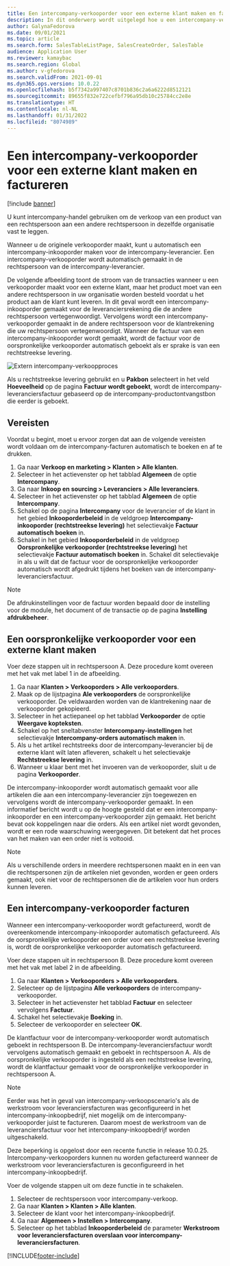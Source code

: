 ```yaml
---
title: Een intercompany-verkooporder voor een externe klant maken en factureren
description: In dit onderwerp wordt uitgelegd hoe u een intercompany-verkooporder voor een externe klant maakt en factureert
author: GalynaFedorova
ms.date: 09/01/2021
ms.topic: article
ms.search.form: SalesTableListPage, SalesCreateOrder, SalesTable
audience: Application User
ms.reviewer: kamaybac
ms.search.region: Global
ms.author: v-gfedorova
ms.search.validFrom: 2021-09-01
ms.dyn365.ops.version: 10.0.22
ms.openlocfilehash: b5f7342a997407c8701b836c2a6a6222d8512121
ms.sourcegitcommit: 89655f832e722cefbf796a95db10c25784cc2e8e
ms.translationtype: HT
ms.contentlocale: nl-NL
ms.lasthandoff: 01/31/2022
ms.locfileid: "8074989"
---
```

# <a name="create-and-invoice-an-intercompany-sales-order-for-an-external-customer"></a>Een intercompany-verkooporder voor een externe klant maken en factureren

[!include [banner](../../includes/banner.md)]

U kunt intercompany-handel gebruiken om de verkoop van een product van een rechtspersoon aan een andere rechtspersoon in dezelfde organisatie vast te leggen.

Wanneer u de originele verkooporder maakt, kunt u automatisch een intercompany-inkooporder maken voor de intercompany-leverancier. Een intercompany-verkooporder wordt automatisch gemaakt in de rechtspersoon van de intercompany-leverancier.

De volgende afbeelding toont de stroom van de transacties wanneer u een verkooporder maakt voor een externe klant, maar het product moet van een andere rechtspersoon in uw organisatie worden besteld voordat u het product aan de klant kunt leveren. In dit geval wordt een intercompany-inkooporder gemaakt voor de leveranciersrekening die de andere rechtspersoon vertegenwoordigt. Vervolgens wordt een intercompany-verkooporder gemaakt in de andere rechtspersoon voor de klantrekening die uw rechtspersoon vertegenwoordigt. Wanneer de factuur van een intercompany-inkooporder wordt gemaakt, wordt de factuur voor de oorspronkelijke verkooporder automatisch geboekt als er sprake is van een rechtstreekse levering.

![Extern intercompany-verkoopproces](media/intercompanyexternalsalesprocess.png)

Als u rechtstreekse levering gebruikt en u **Pakbon** selecteert in het veld **Hoeveelheid** op de pagina **Factuur wordt geboekt**, wordt de intercompany-leveranciersfactuur gebaseerd op de intercompany-productontvangstbon die eerder is geboekt.

## <a name="prerequisites"></a>Vereisten

Voordat u begint, moet u ervoor zorgen dat aan de volgende vereisten wordt voldaan om de intercompany-facturen automatisch te boeken en af te drukken.

1. Ga naar **Verkoop en marketing \> Klanten \> Alle klanten**.
1. Selecteer in het actievenster op het tabblad **Algemeen** de optie **Intercompany**.
1. Ga naar **Inkoop en sourcing \> Leveranciers \> Alle leveranciers**.
1. Selecteer in het actievenster op het tabblad **Algemeen** de optie **Intercompany**.
1. Schakel op de pagina **Intercompany** voor de leverancier of de klant in het gebied **Inkooporderbeleid** in de veldgroep **Intercompany-inkooporder (rechtstreekse levering)** het selectievakje **Factuur automatisch boeken** in.
1. Schakel in het gebied **Inkooporderbeleid** in de veldgroep **Oorspronkelijke verkooporder (rechtstreekse levering)** het selectievakje **Factuur automatisch boeken** in. Schakel dit selectievakje in als u wilt dat de factuur voor de oorspronkelijke verkooporder automatisch wordt afgedrukt tijdens het boeken van de intercompany-leveranciersfactuur.

> [!NOTE]
> De afdrukinstellingen voor de factuur worden bepaald door de instelling voor de module, het document of de transactie op de pagina **Instelling afdrukbeheer**.

## <a name="create-an-original-sales-order-for-an-external-customer"></a>Een oorspronkelijke verkooporder voor een externe klant maken

Voer deze stappen uit in rechtspersoon A. Deze procedure komt overeen met het vak met label 1 in de afbeelding.

1. Ga naar **Klanten \> Verkooporders \> Alle verkooporders**.
1. Maak op de lijstpagina **Ale verkooporders** de oorspronkelijke verkooporder. De veldwaarden worden van de klantrekening naar de verkooporder gekopieerd.
1. Selecteer in het actiepaneel op het tabblad **Verkooporder** de optie **Weergave kopteksten**.
1. Schakel op het sneltabvenster **Intercompany-instellingen** het selectievakje **Intercompany-orders automatisch maken** in.
1. Als u het artikel rechtstreeks door de intercompany-leverancier bij de externe klant wilt laten afleveren, schakelt u het selectievakje **Rechtstreekse levering** in.
1. Wanneer u klaar bent met het invoeren van de verkooporder, sluit u de pagina **Verkooporder**.

De intercompany-inkooporder wordt automatisch gemaakt voor alle artikelen die aan een intercompany-leverancier zijn toegewezen en vervolgens wordt de intercompany-verkooporder gemaakt. In een informatief bericht wordt u op de hoogte gesteld dat er een intercompany-inkooporder en een intercompany-verkooporder zijn gemaakt. Het bericht bevat ook koppelingen naar die orders. Als een artikel niet wordt gevonden, wordt er een rode waarschuwing weergegeven. Dit betekent dat het proces van het maken van een order niet is voltooid.

> [!NOTE]
> Als u verschillende orders in meerdere rechtspersonen maakt en in een van die rechtspersonen zijn de artikelen niet gevonden, worden er geen orders gemaakt, ook niet voor de rechtspersonen die de artikelen voor hun orders kunnen leveren.

## <a name="invoice-an-intercompany-sales-order"></a>Een intercompany-verkooporder facturen

Wanneer een intercompany-verkooporder wordt gefactureerd, wordt de overeenkomende intercompany-inkooporder automatisch gefactureerd. Als de oorspronkelijke verkooporder een order voor een rechtstreekse levering is, wordt de oorspronkelijke verkooporder automatisch gefactureerd.

Voer deze stappen uit in rechtspersoon B. Deze procedure komt overeen met het vak met label 2 in de afbeelding.

1. Ga naar **Klanten \> Verkooporders \> Alle verkooporders**.
1. Selecteer op de lijstpagina **Alle verkooporders** de intercompany-verkooporder.
1. Selecteer in het actievenster het tabblad **Factuur** en selecteer vervolgens **Factuur**.
1. Schakel het selectievakje **Boeking** in.
1. Selecteer de verkooporder en selecteer **OK**.

De klantfactuur voor de intercompany-verkooporder wordt automatisch geboekt in rechtspersoon B. De intercompany-leveranciersfactuur wordt vervolgens automatisch gemaakt en geboekt in rechtspersoon A. Als de oorspronkelijke verkooporder is ingesteld als een rechtstreekse levering, wordt de klantfactuur gemaakt voor de oorspronkelijke verkooporder in rechtspersoon A.

> [!NOTE]
> Eerder was het in geval van intercompany-verkoopscenario's als de werkstroom voor leveranciersfacturen was geconfigureerd in het intercompany-inkoopbedrijf, niet mogelijk om de intercompany-verkooporder juist te factureren. Daarom moest de werkstroom van de leveranciersfactuur voor het intercompany-inkoopbedrijf worden uitgeschakeld. 
> 
> Deze beperking is opgelost door een recente functie in release 10.0.25. Intercompany-verkooporders kunnen nu worden gefactureerd wanneer de werkstroom voor leveranciersfacturen is geconfigureerd in het intercompany-inkoopbedrijf.
> 
> Voer de volgende stappen uit om deze functie in te schakelen.
>
> 1. Selecteer de rechtspersoon voor intercompany-verkoop.  
> 2. Ga naar **Klanten \> Klanten \> Alle klanten**.
> 3. Selecteer de klant voor het intercompany-inkoopbedrijf.
> 4. Ga naar **Algemeen \> Instellen \> Intercompany**.
> 5. Selecteer op het tabblad **Inkooporderbeleid** de parameter **Werkstroom voor leveranciersfacturen overslaan voor intercompany-leveranciersfacturen**.

[!INCLUDE[footer-include](../../includes/footer-banner.md)]

